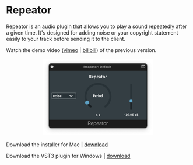 # Repeator

Repeator is an audio plugin that allows you to play a sound repeatedly after a given time. It's designed for adding noise or your copyright statement easily to your track before sending it to the client.

Watch the demo video ([vimeo](https://vimeo.com/727250430) | [bilibili](https://www.bilibili.com/video/BV1oY4y1E7NP?spm_id_from=333.999.0.0)) of the previous version.


<p align="center">
  <img src="https://raw.githubusercontent.com/likelian/Repeator/main/Images/RepeatorAULogic.png" width=60%/>
</p>

Download the installer for Mac | [download](https://github.com/likelian/Repeator/raw/main/Distribution/Repeator/build/Repeator.pkg)

Download the VST3 plugin for Windows | [download](https://github.com/likelian/Repeator/raw/main/Distribution/Repeator.vst3.zip)
